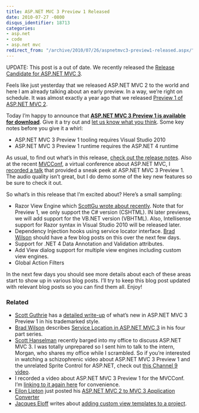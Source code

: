 ```yaml
---
title: ASP.NET MVC 3 Preview 1 Released
date: 2010-07-27 -0800
disqus_identifier: 18713
categories:
- asp.net
- code
- asp.net mvc
redirect_from: "/archive/2010/07/26/aspnetmvc3-preview1-released.aspx/"
---
```


UPDATE: This post is a out of date. We recently released the [Release
Candidate for ASP.NET MVC
3](https://haacked.com/archive/2010/11/09/asp-net-mvc-3-release-candidate.aspx "ASP.NET MVC 3 RC Released").

Feels like just yesterday that we released ASP.NET MVC 2 to the world
and here I am already talking about an early preview. In a way, we’re
right on schedule. It was almost exactly a year ago that we released
[Preview 1 of ASP.NET MVC
2](https://haacked.com/archive/2009/07/30/asp.net-mvc-released.aspx "ASP.NET MVC 2 Preview 1").

Today I’m happy to announce that **[ASP.NET MVC 3 Preview 1 is available
for
download](http://go.microsoft.com/fwlink/?LinkID=157073 "Download Details page for ASP.NET MVC 3 Preview 1")**.
Give it a try out and [let us know what you
think](http://forums.asp.net/1146.aspx "ASP.NET MVC Forums"). Some key
notes before you give it a whirl:

-   ASP.NET MVC 3 Preview 1 tooling requires Visual Studio 2010
-   ASP.NET MVC 3 Preview 1 runtime requires the ASP.NET 4 runtime

As usual, to find out what’s in this release, [check out the release
notes](http://go.microsoft.com/fwlink/?LinkID=191783 "Release Notes").
Also at the recent [MVCConf](http://mvcconf.com/ "MVC Conference"), a
virtual conference about ASP.NET MVC, I [recorded a
talk](http://www.viddler.com/explore/mvcconf/videos/4/ "ASP.NET MVC 3 Preview 1")
that provided a sneak peek at ASP.NET MVC 3 Preview 1. The audio quality
isn’t great, but I do demo some of the key new features so be sure to
check it out.

So what’s in this release that I’m excited about? Here’s a small
sampling:

-   Razor View Engine which [ScottGu wrote about
    recently](http://weblogs.asp.net/scottgu/archive/2010/07/02/introducing-razor.aspx "Razor View Engine").
    Note that for Preview 1, we only support the C\# version (CSHTML).
    IN later previews, we will add support for the VB.NET version
    (VBHTML). Also, Intellisense support for Razor syntax in Visual
    Studio 2010 will be released later.
-   Dependency Injection hooks using service locator interface. [Brad
    Wilson](http://bradwilson.typepad.com/ "Brad Wilson's Blog") should
    have a few blog posts on this over the next few days.
-   Support for .NET 4 Data Annotation and Validation attributes.
-   Add View dialog support for multiple view engines including custom
    view engines.
-   Global Action Filters

In the next few days you should see more details about each of these
areas start to show up in various blog posts. I’ll try to keep this blog
post updated with relevant blog posts so you can find them all. Enjoy!

### Related

-   [Scott
    Guthrie](http://weblogs.asp.net/scottgu/ "Scott Guthrie's Blog") has
    a [detailed
    write-up](http://weblogs.asp.net/scottgu/archive/2010/07/27/introducing-asp-net-mvc-3-preview-1.aspx "Introducing ASP.NET MVC 3 (Preview 1)")
    of what’s new in ASP.NET MVC 3 Preview 1 in his trademarked style.
-   [Brad Wilson](http://bradwilson.typepad.com/ "Brad's Blog")
    describes [Service Location in ASP.NET MVC
    3](http://bradwilson.typepad.com/blog/2010/07/service-location-pt1-introduction.html "ASP.NET MVC 3 Service Location")
    in his four part series.
-   [Scott Hanselman](http://hanselman.com/ "Scott Hanselman's Blog")
    recently barged into my office to discuss ASP.NET MVC 3. I was
    totally unprepared so I sent him to talk to the intern, Morgan, who
    shares my office while I scrambled. So if you’re interested in
    watching a schizophrenic video about ASP.NET MVC 3 Preview 1 and the
    unrelated Sprite Control for ASP.NET, check out [this Channel 9
    video](http://channel9.msdn.com/posts/Glucose/Hanselminutes-on-9-ASPNET-MVC-3-and-NEW-ASPNET-Futures-with-Phil-Haack-and-Morgan-the-Intern/ "ASP.NET MVC 3 and ASP.NET Futures").
-   I recorded a video about ASP.NET MVC 3 Preview 1 for the MVCConf.
    I’m [linking to it again
    here](http://www.viddler.com/explore/mvcconf/videos/4/ "MVC 3 Preview 1 Video")
    for convenience.
-   [Eilon Lipton](http://weblogs.asp.net/leftslipper/ "Eilon's Blog")
    just posted his [ASP.NET MVC 2 to MVC 3 Application
    Converter](http://weblogs.asp.net/leftslipper/archive/2010/07/28/migrating-asp-net-mvc-2-applications-to-asp-net-mvc-3-preview-1.aspx "ASP.NET MVC 2 to ASP.NET MVC 3 Converter")
-   [Jacques Eloff](http://weblogs.asp.net/jacqueseloff/ "Jacques Blog")
    writes about [adding custom view templates to a
    project](http://weblogs.asp.net/jacqueseloff/archive/2010/07/30/mvc-3-supporting-custom-view-engines.aspx "Custom view templates").


